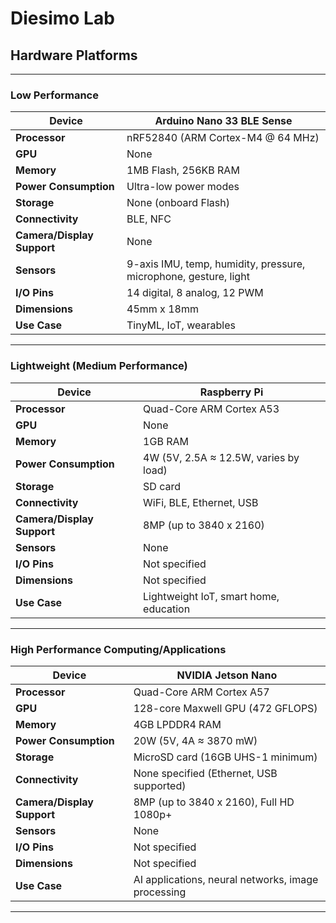 # Diesimo Lab 

## Hardware Platforms

---

### Low Performance

| **Device**                  | Arduino Nano 33 BLE Sense          |
|-----------------------------|------------------------------------|
| **Processor**               | nRF52840 (ARM Cortex-M4 @ 64 MHz) |
| **GPU**                     | None                              |
| **Memory**                  | 1MB Flash, 256KB RAM              |
| **Power Consumption**       | Ultra-low power modes             |
| **Storage**                 | None (onboard Flash)              |
| **Connectivity**            | BLE, NFC                          |
| **Camera/Display Support**  | None                              |
| **Sensors**                 | 9-axis IMU, temp, humidity, pressure, microphone, gesture, light |
| **I/O Pins**                | 14 digital, 8 analog, 12 PWM      |
| **Dimensions**              | 45mm x 18mm                       |
| **Use Case**                | TinyML, IoT, wearables            |

---

### Lightweight (Medium Performance)

| **Device**                  | Raspberry Pi                      |
|-----------------------------|------------------------------------|
| **Processor**               | Quad-Core ARM Cortex A53          |
| **GPU**                     | None                              |
| **Memory**                  | 1GB RAM                           |
| **Power Consumption**       | 4W (5V, 2.5A ≈ 12.5W, varies by load) |
| **Storage**                 | SD card                           |
| **Connectivity**            | WiFi, BLE, Ethernet, USB          |
| **Camera/Display Support**  | 8MP (up to 3840 x 2160)           |
| **Sensors**                 | None                              |
| **I/O Pins**                | Not specified                     |
| **Dimensions**              | Not specified                     |
| **Use Case**                | Lightweight IoT, smart home, education |

---

### High Performance Computing/Applications

| **Device**                  | NVIDIA Jetson Nano                |
|-----------------------------|------------------------------------|
| **Processor**               | Quad-Core ARM Cortex A57          |
| **GPU**                     | 128-core Maxwell GPU (472 GFLOPS) |
| **Memory**                  | 4GB LPDDR4 RAM                    |
| **Power Consumption**       | 20W (5V, 4A ≈ 3870 mW)            |
| **Storage**                 | MicroSD card (16GB UHS-1 minimum) |
| **Connectivity**            | None specified (Ethernet, USB supported) |
| **Camera/Display Support**  | 8MP (up to 3840 x 2160), Full HD 1080p+ |
| **Sensors**                 | None                              |
| **I/O Pins**                | Not specified                     |
| **Dimensions**              | Not specified                     |
| **Use Case**                | AI applications, neural networks, image processing |

---

